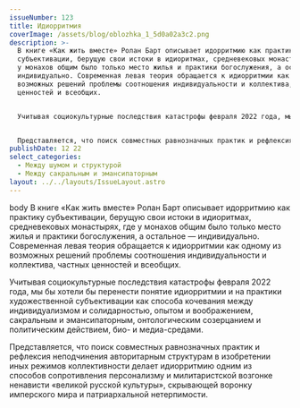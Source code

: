 ```yaml
---
issueNumber: 123
title: Идиорритмия
coverImage: /assets/blog/oblozhka_1_5d0a02a3c2.png
description: >-
  В книге «Как жить вместе» Ролан Барт описывает идорритмию как практику
  субъективации, берущую свои истоки в идиоритмах, средневековых монастырях, где
  у монахов общим было только место жилья и практики богослужения, а остальное —
  индивидуально. Современная левая теория обращается к идиорритмии как одному из
  возможных решений проблемы соотношения индивидуальности и коллектива, частных
  ценностей и всеобщих.


  Учитывая социокультурные последствия катастрофы февраля 2022 года, мы бы хотели бы перенести понятие идиорритмии и на практики художественной субъективации как способа кочевания между индивидуализмом и солидарностью, опытом и воображением, сакральным и эмансипаторным, онтологическим созерцанием и политическим действием, био- и медиа-средами.


  Представляется, что поиск совместных равнозначных практик и рефлексия неподчинения авторитарным структурам в изобретении иных режимов коллективности делает идиорритмию одним из способов сопротивления персонализму и милитаристской возгонке ненависти «великой русской культуры», скрывающей воронку имперского мира и патриархальной нетерпимости.
publishDate: 12 22
select_categories:
  - Между шумом и структурой
  - Между сакральным и эмансипаторным
layout: ../../layouts/IssueLayout.astro
---
```

body В книге «Как жить вместе» Ролан Барт описывает идорритмию как практику субъективации, берущую свои истоки в идиоритмах, средневековых монастырях, где у монахов общим было только место жилья и практики богослужения, а остальное — индивидуально. Современная левая теория обращается к идиорритмии как одному из возможных решений проблемы соотношения индивидуальности и коллектива, частных ценностей и всеобщих.

Учитывая социокультурные последствия катастрофы февраля 2022 года, мы бы хотели бы перенести понятие идиорритмии и на практики художественной субъективации как способа кочевания между индивидуализмом и солидарностью, опытом и воображением, сакральным и эмансипаторным, онтологическим созерцанием и политическим действием, био- и медиа-средами.

Представляется, что поиск совместных равнозначных практик и рефлексия неподчинения авторитарным структурам в изобретении иных режимов коллективности делает идиорритмию одним из способов сопротивления персонализму и милитаристской возгонке ненависти «великой русской культуры», скрывающей воронку имперского мира и патриархальной нетерпимости.